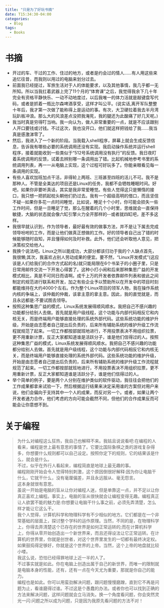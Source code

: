 ```yaml
---
title: "只是为了好玩书摘"
date: T15:34:30-04:00
categories:
  - Blog
tags:
  - Books
---
```

# 书摘
* 开过的车、干过的工作、住过的地方，或者是约会过的情人……有人用这些来追忆往昔，而我则以用过的电脑来划分过去。
* 前面我已经提过，军旅生活对于人的体能要求，以及其他事情，我几乎都一无所知。所以当我扛着武器上完了11个月的“体育课”之后，我觉得我余下几十年完全有资格平静快乐、一动不动地度过，以后我唯一的体力活就是敲键盘写代码，或者是抓着一瓶比尔森啤酒享受，这样才叫公平。(说实话,离开军队整整十年后，我才第一次做了能称得上是运动的事。有次，大卫硬拉着我去半月湾玩趴板冲浪。那么大的风浪差点没把我淹死，我的腿还为此酸痛了好几天呢。)
* 我当时真是穷得叮当响。我一向认为，做人非常重要的一点，就是不应该跟别人开口要钱或讨钱。不过这次，我也没开口，他们就这样把钱给了我……我当真是感激涕零了。
* 然后，我进入了一个新的阶段。当我载入shell程序，屏幕上就会生成反馈信息，告诉我有哪些必要的系统调用还没有实现。我启动操作系统并运行shell 程序，接着就能收到一些类似于“512号系统调用没有执行”的反馈。我日夜盯着系统调用的反馈，试着去辨别哪一条调用出了错。比起机械地参考书里的系统调用列表，再一一从电脑上实现，这个过程可好玩多了。你能亲眼看见每一条调用的实现。
* 有些人喜欢加班加点干活，非得轮上两班、三班甚至四班的活儿不可。我不是那种人。不管是全美达的项目还是Linux的任务，我都不会牺牲睡眠时间。好吧，如果你非要听真话，其实是我非常爱睡觉。有些人觉得这只是懒惰的接口，我只想一把抓起枕头朝他们扔过去。我有一个超级高明的借口，而且坚信不疑--如果你多花一点时间睡觉，比如说，睡足十个小时，你可能会损失一些工作时间，但是一旦睡足了觉，那么在醒着的几个小时里，思维就会一直保持敏捷，大脑的状态就会像六缸引擎火力全开那样的--或者就四缸吧，差不多这样。
* 我很早就认识到，作为领导者，最好最有效的做事方法，并不是让下属去完成领导吩咐的工作，而是让他们做真正想做的工作。好的领导者自己出了错的时候能够随时自知，并且懂得如何及时补救。此外，他们还会听取他人意见，把决策权交给他人。
* 我换个说法吧。Linux之所以能成功，大部分都该归功于我的个人缺点首先，我很懒;其次，我喜欢占别人劳动成果的便宜。要不然，“Linux开发模式”(这应该是人们给我们的合作方式起的名)就只能局限在6个书呆子的小圈子里，只是日常用邮件交流一下开发心得罢了。这种小打小闹和后来那种集思广益的开发模式相比，真是不可同日而语啊。成千上万的开发者依靠邮件列表和彼此之间制定的规范进行联系和开发，加之有些企业予以赞助所以在开发中的项目时刻都能维持在大约4000个左右。作为整个Linux项目的领军人物，我在操作系统内核的争端上，该仲裁的仲裁，该拿主意的拿主意。因此，我的直觉就是，而且永远都是:不要试图去领导。
* 按照这种集思广益的模式，Linux系统发展得顺风顺水。我把自己不感兴趣的功能都分给别人去做。首先就是用户级线程，这个功能与内部代码相反它和内核无关，而是终端用户能够直接处理的系统外部代码。这些系统功能的维护升级，开始是由志愿者自己提出后负责的，后来所有辅助系统的维护升级工作流程就规范了起来。一切工作都按部就班地进行，不用投票表决不用组织拉票，更不用重新计票，反正大家都知道谁是活跃分子，谁是他们信得过的人。按照这种集思广益的模式，Linux系统发展得顺风顺水。我把自己不感兴趣的功能都分给别人去做。首先就是用户级线程，这个功能与内部代码相反它和内核无关，而是终端用户能够直接处理的系统外部代码。这些系统功能的维护升级，开始是由志愿者自己提出后负责的，后来所有辅助系统的维护升级工作流程就规范了起来。一切工作都按部就班地进行，不用投票表决不用组织拉票，更不用重新计票，反正大家都知道谁是活跃分子，谁是他们信得过的人。
* 举个简单的例子，要是两个人分别在维护类似的软件驱动，我往往会把他们的工作成果都拿来试验一下，然后根据运行结果来决定采用谁的方案但对用户来说，他们会偏向于支持其中一个人的成果，而反对另一个。或者，如果让两个开发者通力合作，他们考虑的方向可能会截然不同，但他们的合作成果反而可能会让你意想不到。

# 关于编程

> 为什么对编程这么狂热，我自己也解释不来。我姑且说说看吧:在编程的人看来，编程是世上最有意思的事情了。它要比国际象棋之类的游戏复杂得多，你想要什么规则都可以自己设定。按照你定下的规则，它的结果该是什么，就会是什么。  
> 不过，似乎在外行人看起来，编程简直是地球上最无趣的事。  
> 编程刚刚开始会令人觉得特别刺激，这个原因倒很好解释:因为你让电脑干什么，它就干什么，没有毫厘偏差，并且永远服从、毫无怨言。  
> 这本身就很有意思。  
> 虽说一开始是电脑的盲从让你对编程人迷，但是单靠这一点，并不足以让你真正喜欢上编程。事实上，电脑的盲从很快就会让编程变得无趣。编程真正让人欲罢不能的魅力是:你想要让电脑干什么事之前，必须先弄清楚，怎么样才能让它这么干。  
> 我个人觉得，计算机科学和物理科学有不少相似的地方。它们都是在一个非常基础的层面上，探讨整个学科的运作原理。当然，不同的是，在物理科学上，你得去弄清楚这个已存在的世界是如何正常运转的;而在计算机科学上，你得从零开始创造出一个新世界来，而且还得设法让它正常运转。在计算机的世界里，你就是创世者，对这个世界里发生的一切都有最终决定权。如果鼓捣得足够好，你就是这个世界的上帝。当然，这个上帝的地盘就比较小喽。  
> 我这么说，恐怕已经得罪地球上近一半的人了。  
> 不过事实就是如此。你在电脑上创造出属于自己的新世界，而唯一的限制就是电脑本身的性能，还有，还有一点在今天尤为重要，那就是你自己的能力。  
> 编程也是如此。你可以用蛮劲解决问题，跟问题慢慢磨蹭，直到它不再是问题为止，看谁磨得过谁。不过这是个愚蠢的办法。或者你也可以找到正确的方法来解决问题，这样问题就会立马消失。换一个角度看问题，你会突然灵光一闪:问题之所以成为问题，只是因为我原先看问题的方法不对！  
